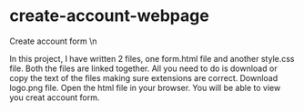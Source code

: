 # create-account-webpage
Create account form \n

In this project, I have written 2 files, one form.html file and another style.css file. 
Both the files are linked together. 
All you need to do is download or copy the text of the files making sure extensions are correct. 
Download logo.png file. 
Open the html file in your browser. 
You will be able to view you creat account form. 
